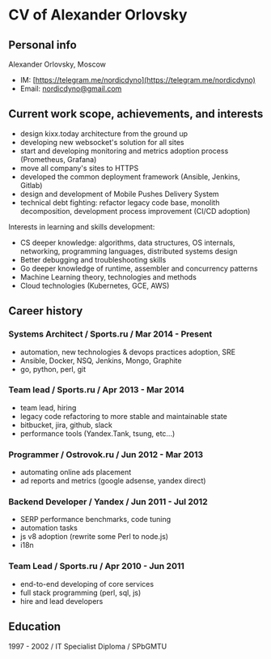 # CV of Alexander Orlovsky

## Personal info

Alexander Orlovsky, Moscow

* IM: [https://telegram.me/nordicdyno](https://telegram.me/nordicdyno)
* Email: <nordicdyno@gmail.com>

## Current work scope, achievements, and interests

* design kixx.today architecture from the ground up
* developing new websocket's solution for all sites
* start and developing monitoring and metrics adoption process (Prometheus, Grafana)
* move all company's sites to HTTPS
* developed the common deployment framework (Ansible, Jenkins, Gitlab)
* design and development of Mobile Pushes Delivery System
* technical debt fighting: refactor legacy code base, monolith decomposition, development process improvement (CI/CD adoption)

Interests in learning and skills development:

* CS deeper knowledge: algorithms, data structures, OS internals, networking, programming languages, distributed systems design
* Better debugging and troubleshooting skills
* Go deeper knowledge of runtime, assembler and concurrency patterns
* Machine Learning theory, technologies and methods
* Cloud technologies (Kubernetes, GCE, AWS)

## Career history

### Systems Architect / Sports.ru / Mar 2014 - Present

- automation, new technologies & devops practices adoption, SRE
- Ansible, Docker, NSQ, Jenkins, Mongo, Graphite
- go, python, perl, git

### Team lead / Sports.ru / Apr 2013 - Mar 2014

- team lead, hiring
- legacy code refactoring to more stable and maintainable state
- bitbucket, jira, github, slack
- performance tools (Yandex.Tank, tsung, etc...)

### Programmer / Ostrovok.ru / Jun 2012 - Mar 2013

- automating online ads placement
- ad reports and metrics (google adsense, yandex direct)

### Backend Developer / Yandex / Jun 2011 - Jul 2012

- SERP performance benchmarks, code tuning
- automation tasks
- js v8 adoption (rewrite some Perl to node.js)
- i18n

### Team Lead / Sports.ru / Apr 2010 - Jun 2011

* end-to-end developing of core services
* full stack programming (perl, sql, js)
* hire and lead developers

## Education

1997 - 2002 / IT Specialist Diploma / SPbGMTU

